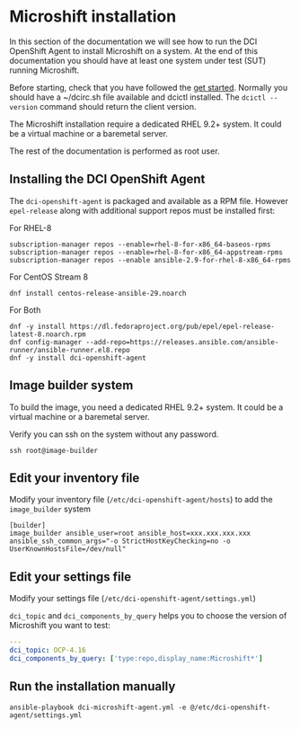 # Microshift installation

In this section of the documentation we will see how to run the DCI OpenShift Agent to install Microshift on a system. At the end of this documentation you should have at least one system under test (SUT) running Microshift.

Before starting, check that you have followed the [get started](get_started). Normally you should have a ~/dcirc.sh file available and dcictl installed. The `dcictl --version` command should return the client version.

The Microshift installation require a dedicated RHEL 9.2+ system. It could be a virtual machine or a baremetal server.

The rest of the documentation is performed as root user.

## Installing the DCI OpenShift Agent

The `dci-openshift-agent` is packaged and available as a RPM file. However `epel-release` along with additional support
repos must be installed first:

For RHEL-8

```console
subscription-manager repos --enable=rhel-8-for-x86_64-baseos-rpms
subscription-manager repos --enable=rhel-8-for-x86_64-appstream-rpms
subscription-manager repos --enable ansible-2.9-for-rhel-8-x86_64-rpms
```

For CentOS Stream 8

```console
dnf install centos-release-ansible-29.noarch
```

For Both

```console
dnf -y install https://dl.fedoraproject.org/pub/epel/epel-release-latest-8.noarch.rpm
dnf config-manager --add-repo=https://releases.ansible.com/ansible-runner/ansible-runner.el8.repo
dnf -y install dci-openshift-agent
```

## Image builder system

To build the image, you need a dedicated RHEL 9.2+ system. It could be a virtual machine or a baremetal server.

Verify you can ssh on the system without any password.

```console
ssh root@image-builder
```

## Edit your inventory file

Modify your inventory file (`/etc/dci-openshift-agent/hosts`) to add the `image_builder` system

```
[builder]
image_builder ansible_user=root ansible_host=xxx.xxx.xxx.xxx ansible_ssh_common_args="-o StrictHostKeyChecking=no -o UserKnownHostsFile=/dev/null"
```

## Edit your settings file

Modify your settings file (`/etc/dci-openshift-agent/settings.yml`)

`dci_topic` and `dci_components_by_query` helps you to choose the version of Microshift you want to test:

```yaml
---
dci_topic: OCP-4.16
dci_components_by_query: ['type:repo,display_name:Microshift*']
```

## Run the installation manually


```console
ansible-playbook dci-microshift-agent.yml -e @/etc/dci-openshift-agent/settings.yml
```




